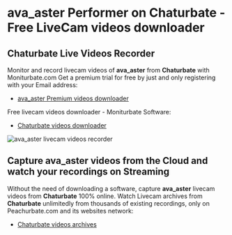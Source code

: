 # ava_aster Performer on Chaturbate - Free LiveCam videos downloader

## Chaturbate Live Videos Recorder

Monitor and record livecam videos of **ava_aster** from **Chaturbate** with Moniturbate.com
Get a premium trial for free by just and only registering with your Email address:
* [ava_aster Premium videos downloader](https://moniturbate.com/request-demo-licence-key.html)

Free livecam videos downloader - Moniturbate Software:
* [Chaturbate videos downloader](https://moniturbate.com/moniturbate-download-software.html)

![ava_aster livecam videos recorder](https://peachurnet.com/templates/moniturbate-software.png)


## Capture ava_aster videos from the Cloud and watch your recordings on Streaming

Without the need of downloading a software, capture **ava_aster** livecam videos from **Chaturbate** 100% online.
Watch Livecam archives from **Chaturbate** unlimitedly from thousands of existing recordings, only on Peachurbate.com and its websites network:
* [Chaturbate videos archives](https://peachurnet.com/)